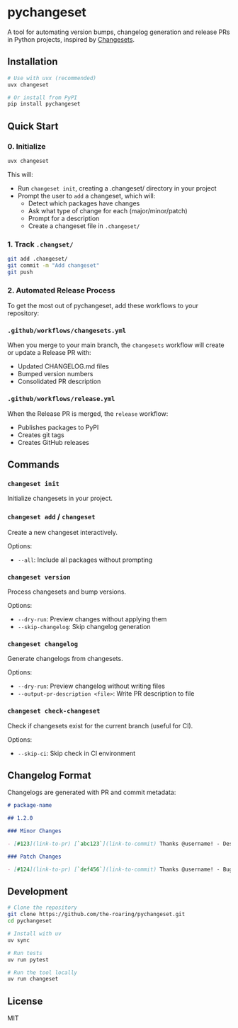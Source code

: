 # pychangeset

A tool for automating version bumps, changelog generation and release PRs in Python projects, inspired by [Changesets](https://github.com/changesets/changesets).

## Installation

```bash
# Use with uvx (recommended)
uvx changeset

# Or install from PyPI
pip install pychangeset
```

## Quick Start

### 0. Initialize

```bash
uvx changeset
```

This will:
- Run `changeset init`, creating a .changeset/ directory in your project
- Prompt the user to `add` a changeset, which will:
  - Detect which packages have changes
  - Ask what type of change for each (major/minor/patch)
  - Prompt for a description
  - Create a changeset file in `.changeset/`

### 1. Track `.changset/`

```bash
git add .changeset/
git commit -m "Add changeset"
git push
```

### 2. Automated Release Process

To get the most out of pychangeset, add these workflows to your repository:

### `.github/workflows/changesets.yml`

When you merge to your main branch, the `changesets` workflow will create or update a Release PR with:
   - Updated CHANGELOG.md files
   - Bumped version numbers
   - Consolidated PR description

### `.github/workflows/release.yml`

When the Release PR is merged, the `release` workflow:
- Publishes packages to PyPI
- Creates git tags
- Creates GitHub releases

## Commands

### `changeset init`
Initialize changesets in your project.

### `changeset add` / `changeset`
Create a new changeset interactively.

Options:
- `--all`: Include all packages without prompting

### `changeset version`
Process changesets and bump versions.

Options:
- `--dry-run`: Preview changes without applying them
- `--skip-changelog`: Skip changelog generation

### `changeset changelog`
Generate changelogs from changesets.

Options:
- `--dry-run`: Preview changelog without writing files
- `--output-pr-description <file>`: Write PR description to file

### `changeset check-changeset`
Check if changesets exist for the current branch (useful for CI).

Options:
- `--skip-ci`: Skip check in CI environment

## Changelog Format

Changelogs are generated with PR and commit metadata:

```markdown
# package-name

## 1.2.0

### Minor Changes

- [#123](link-to-pr) [`abc123`](link-to-commit) Thanks @username! - Description of change

### Patch Changes

- [#124](link-to-pr) [`def456`](link-to-commit) Thanks @username! - Bug fix description
```

## Development

```bash
# Clone the repository
git clone https://github.com/the-roaring/pychangeset.git
cd pychangeset

# Install with uv
uv sync

# Run tests
uv run pytest

# Run the tool locally
uv run changeset
```

## License

MIT

